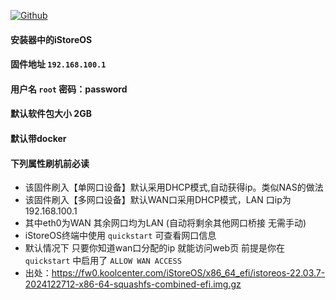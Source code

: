 [![Github](https://img.shields.io/badge/Release文件可在国内加速站下载-FC7C0D?logo=github&logoColor=fff&labelColor=000&style=for-the-badge)](https://wkdaily.cpolar.top/archives/1) 

#### 安装器中的iStoreOS
#### 固件地址 `192.168.100.1`
#### 用户名 `root` 密码：password
#### 默认软件包大小 2GB 
#### 默认带docker
#### 下列属性刷机前必读

- 该固件刷入【单网口设备】默认采用DHCP模式,自动获得ip。类似NAS的做法
- 该固件刷入【多网口设备】默认WAN口采用DHCP模式，LAN 口ip为 192.168.100.1
- 其中eth0为WAN 其余网口均为LAN (自动将剩余其他网口桥接 无需手动)
- iStoreOS终端中使用 `quickstart` 可查看网口信息 
- 默认情况下 只要你知道wan口分配的ip 就能访问web页 前提是你在`quickstart`  中启用了 `ALLOW WAN ACCESS`
- 出处：https://fw0.koolcenter.com/iStoreOS/x86_64_efi/istoreos-22.03.7-2024122712-x86-64-squashfs-combined-efi.img.gz